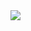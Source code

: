 <img align='center' src='https://user-images.githubusercontent.com/16732831/201833012-bbfb6233-feaa-43a4-a0c9-b4ef1c3295e6.gif' />
